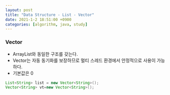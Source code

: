 ```yaml
---
layout: post
title: "Data Structure - List - Vector"
date: 2021-1-2 18:51:00 +0900
categories: [algorithm, java, study]
---
```


### Vector

- ArrayList와 동일한 구조를 갖는다.
- Vector는 자동 동기화를 보장하므로 멀티 스레드 환경에서 안정적으로 사용이 가능하다.
- 기본값은 0

```java
List<String> list = new Vector<String>();
Vector<String> vt=new Vector<String>();
```
